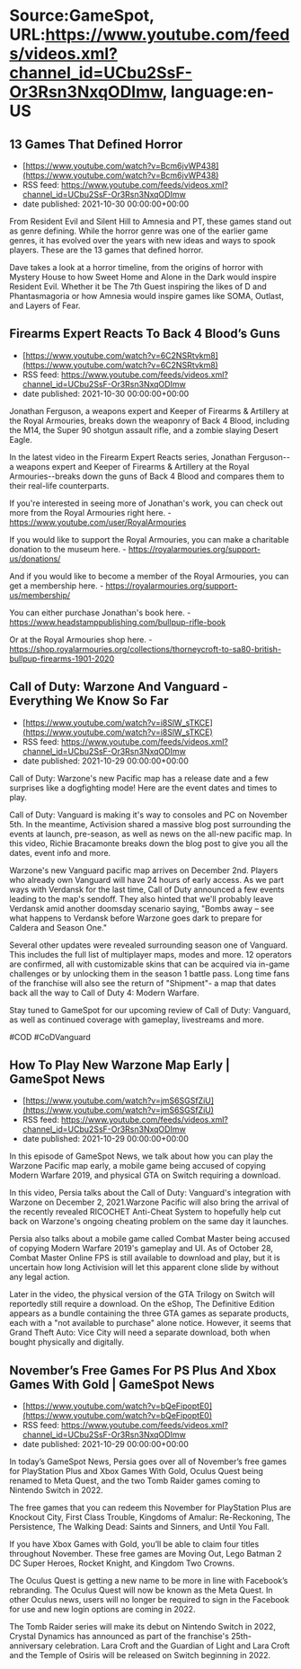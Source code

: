# Source:GameSpot, URL:https://www.youtube.com/feeds/videos.xml?channel_id=UCbu2SsF-Or3Rsn3NxqODImw, language:en-US

## 13 Games That Defined Horror
 - [https://www.youtube.com/watch?v=Bcm6jvWP438](https://www.youtube.com/watch?v=Bcm6jvWP438)
 - RSS feed: https://www.youtube.com/feeds/videos.xml?channel_id=UCbu2SsF-Or3Rsn3NxqODImw
 - date published: 2021-10-30 00:00:00+00:00

From Resident Evil and Silent Hill to Amnesia and PT, these games stand out as genre defining. While the horror genre was one of the earlier game genres, it has evolved over the years with new ideas and ways to spook players. These are the 13 games that defined horror.

Dave takes a look at a horror timeline, from the origins of horror with Mystery House to how Sweet Home and Alone in the Dark would inspire Resident Evil. Whether it be The 7th Guest inspiring the likes of D and Phantasmagoria or how Amnesia would inspire games like SOMA, Outlast, and Layers of Fear.

## Firearms Expert Reacts To Back 4 Blood’s Guns
 - [https://www.youtube.com/watch?v=6C2NSRtvkm8](https://www.youtube.com/watch?v=6C2NSRtvkm8)
 - RSS feed: https://www.youtube.com/feeds/videos.xml?channel_id=UCbu2SsF-Or3Rsn3NxqODImw
 - date published: 2021-10-30 00:00:00+00:00

Jonathan Ferguson, a weapons expert and Keeper of Firearms & Artillery at the Royal Armouries, breaks down the weaponry of Back 4 Blood, including the M14, the Super 90 shotgun assault rifle, and a zombie slaying Desert Eagle.

In the latest video in the Firearm Expert Reacts series, Jonathan Ferguson--a weapons expert and Keeper of Firearms & Artillery at the Royal Armouries--breaks down the guns of Back 4 Blood and compares them to their real-life counterparts.

If you're interested in seeing more of Jonathan's work, you can check out more from the Royal Armouries right here. - https://www.youtube.com/user/RoyalArmouries

If you would like to support the Royal Armouries, you can make a charitable donation to the museum here. - https://royalarmouries.org/support-us/donations/

And if you would like to become a member of the Royal Armouries, you can get a membership here. - https://royalarmouries.org/support-us/membership/

You can either purchase Jonathan's book here. - https://www.headstamppublishing.com/bullpup-rifle-book

Or at the Royal Armouries shop here. - https://shop.royalarmouries.org/collections/thorneycroft-to-sa80-british-bullpup-firearms-1901-2020

## Call of Duty: Warzone And Vanguard - Everything We Know So Far
 - [https://www.youtube.com/watch?v=i8SlW_sTKCE](https://www.youtube.com/watch?v=i8SlW_sTKCE)
 - RSS feed: https://www.youtube.com/feeds/videos.xml?channel_id=UCbu2SsF-Or3Rsn3NxqODImw
 - date published: 2021-10-29 00:00:00+00:00

Call of Duty: Warzone's new Pacific map has a release date and a few surprises like a dogfighting mode! Here are the event dates and times to play.

Call of Duty: Vanguard is making it's way to consoles and PC on November 5th. In the meantime, Activision shared a massive blog post surrounding the events at launch, pre-season, as well as news on the all-new pacific map. In this video, Richie Bracamonte breaks down the blog post to give you all the dates, event info and more.

Warzone's new Vanguard pacific map arrives on December 2nd. Players who already own Vanguard will have 24 hours of early access. As we part ways with Verdansk for the last time, Call of Duty announced a few events leading to the map's sendoff. They also hinted that we'll probably leave Verdansk amid another doomsday scenario saying, "Bombs away – see what happens to Verdansk before Warzone goes dark to prepare for Caldera and Season One."

Several other updates were revealed surrounding season one of Vanguard. This includes the full list of multiplayer maps, modes and more. 12 operators are confirmed, all with customizable skins that can be acquired via in-game challenges or by unlocking them in the season 1 battle pass. Long time fans of the franchise will also see the return of "Shipment"- a map that dates back all the way to Call of Duty 4: Modern Warfare. 

Stay tuned to GameSpot for our upcoming review of Call of Duty: Vanguard, as well as continued coverage with gameplay, livestreams and more.   

#COD #CoDVanguard

## How To Play New Warzone Map Early | GameSpot News
 - [https://www.youtube.com/watch?v=jmS6SGSfZiU](https://www.youtube.com/watch?v=jmS6SGSfZiU)
 - RSS feed: https://www.youtube.com/feeds/videos.xml?channel_id=UCbu2SsF-Or3Rsn3NxqODImw
 - date published: 2021-10-29 00:00:00+00:00

In this episode of GameSpot News, we talk about how you can play the Warzone Pacific map early, a mobile game being accused of copying Modern Warfare 2019, and physical GTA on Switch requiring a download.

In this video, Persia talks about the Call of Duty: Vanguard's integration with Warzone on December 2, 2021.Warzone Pacific will also bring the arrival of the recently revealed RICOCHET Anti-Cheat System to hopefully help cut back on Warzone's ongoing cheating problem on the same day it launches. 

Persia also talks about a mobile game called Combat Master being accused of copying Modern Warfare 2019's gameplay and UI. As of October 28, Combat Master Online FPS is still available to download and play, but it is uncertain how long Activision will let this apparent clone slide by without any legal action. 

Later in the video, the physical version of the GTA Trilogy on Switch will reportedly still require a download. On the eShop, The Definitive Edition appears as a bundle containing the three GTA games as separate products, each with a "not available to purchase" alone notice. However, it seems that Grand Theft Auto: Vice City will need a separate download, both when bought physically and digitally.

## November’s Free Games For PS Plus And Xbox Games With Gold | GameSpot News
 - [https://www.youtube.com/watch?v=bQeFipoptE0](https://www.youtube.com/watch?v=bQeFipoptE0)
 - RSS feed: https://www.youtube.com/feeds/videos.xml?channel_id=UCbu2SsF-Or3Rsn3NxqODImw
 - date published: 2021-10-29 00:00:00+00:00

In today’s GameSpot News, Persia goes over all of November’s free games for PlayStation Plus and Xbox Games With Gold, Oculus Quest being renamed to Meta Quest, and the two Tomb Raider games coming to Nintendo Switch in 2022.

The free games that you can redeem this November for PlayStation Plus are Knockout City, First Class Trouble, Kingdoms of Amalur: Re-Reckoning, The Persistence, The Walking Dead: Saints and Sinners, and Until You Fall.

If you have Xbox Games with Gold, you’ll be able to claim four titles throughout November. These free games are Moving Out, Lego Batman 2 DC Super Heroes, Rocket Knight, and Kingdom Two Crowns.

The Oculus Quest is getting a new name to be more in line with Facebook’s rebranding. The Oculus Quest will now be known as the Meta Quest. In other Oculus news, users will no longer be required to sign in the Facebook for use and new login options are coming in 2022.

The Tomb Raider series will make its debut on Nintendo Switch in 2022, Crystal Dynamics has announced as part of the franchise's 25th-anniversary celebration. Lara Croft and the Guardian of Light and Lara Croft and the Temple of Osiris will be released on Switch beginning in 2022.

